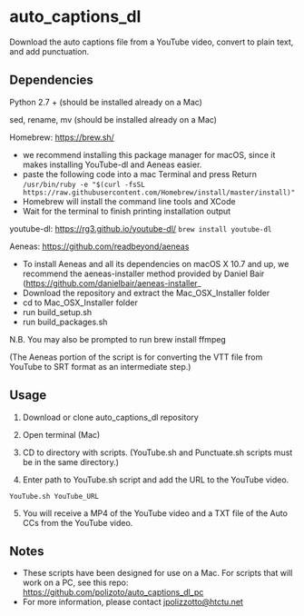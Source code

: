 # auto_captions_dl
Download the auto captions file from a YouTube video, convert to plain text, and add punctuation.

## Dependencies

Python 2.7 + (should be installed already on a Mac)

sed, rename, mv (should be installed already on a Mac)

Homebrew: https://brew.sh/
- we recommend installing this package manager for macOS, since it makes installing YouTube-dl and Aeneas easier.
- paste the following code into a mac Terminal and press Return
`/usr/bin/ruby -e "$(curl -fsSL https://raw.githubusercontent.com/Homebrew/install/master/install)"`
- Homebrew will install the command line tools and XCode
- Wait for the terminal to finish printing installation output

youtube-dl: https://rg3.github.io/youtube-dl/
`brew install youtube-dl`

Aeneas: https://github.com/readbeyond/aeneas
- To install Aeneas and all its dependencies on macOS X 10.7 and up, we recommend the aeneas-installer method provided by Daniel Bair (https://github.com/danielbair/aeneas-installer_
- Download the repository and extract the Mac_OSX_Installer folder
- cd to Mac_OSX_Installer folder
- run build_setup.sh
- run build_packages.sh

N.B. You may also be prompted to run brew install ffmpeg

(The Aeneas portion of the script is for converting the VTT file from YouTube to SRT format as an intermediate step.)

## Usage
1) Download or clone auto_captions_dl repository

2) Open terminal (Mac)

3) CD to directory with scripts. (YouTube.sh and Punctuate.sh scripts must be in the same directory.)

4) Enter path to YouTube.sh script and add the URL to the YouTube video.

`YouTube.sh YouTube_URL`

5) You will receive a MP4 of the YouTube video and a TXT file of the Auto CCs from the YouTube video.

## Notes

- These scripts have been designed for use on a Mac. For scripts that will work on a PC, see this repo: https://github.com/polizoto/auto_captions_dl_pc
- For more information, please contact jpolizzotto@htctu.net
